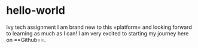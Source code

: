 # hello-world
Ivy tech assignment
I am brand new to this =platform= and looking forward to learning as much as I can! I am very excited to starting my journey here on ==Github==.

